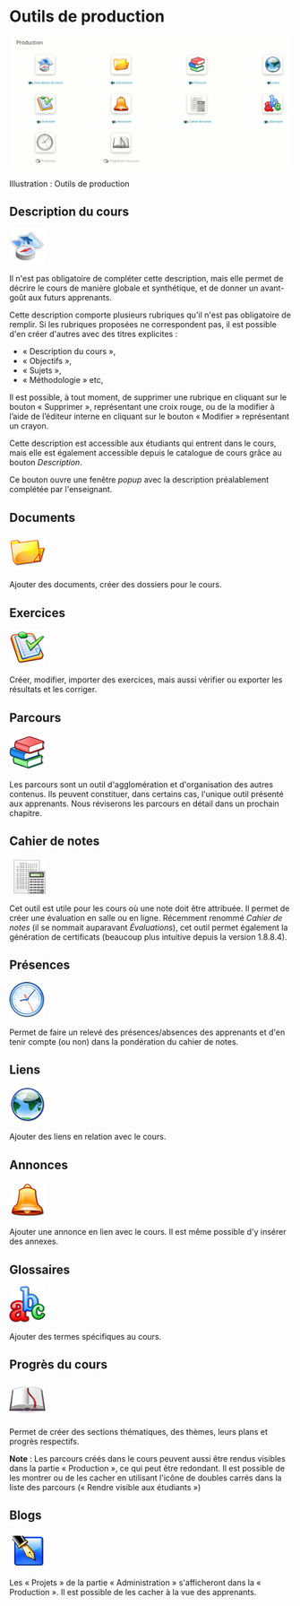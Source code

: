 # Outils de production

![](../../.gitbook/assets/coursproduction%20%281%29.png)

Illustration : Outils de production

## Description du cours <a id="description-du-cours"></a>

![](../../.gitbook/assets/info.png)

Il n'est pas obligatoire de compléter cette description, mais elle permet de décrire le cours de manière globale et synthétique, et de donner un avant-goût aux futurs apprenants.

Cette description comporte plusieurs rubriques qu'il n'est pas obligatoire de remplir. Si les rubriques proposées ne correspondent pas, il est possible d'en créer d'autres avec des titres explicites :

* « Description du cours »,
* « Objectifs »,
* « Sujets »,
* « Méthodologie » etc,

Il est possible, à tout moment, de supprimer une rubrique en cliquant sur le bouton « Supprimer », représentant une croix rouge, ou de la modifier à l’aide de l’éditeur interne en cliquant sur le bouton « Modifier » représentant un crayon.

Cette description est accessible aux étudiants qui entrent dans le cours, mais elle est également accessible depuis le catalogue de cours grâce au bouton _Description_.

Ce bouton ouvre une fenêtre _popup_ avec la description préalablement complétée par l'enseignant.

## Documents <a id="documents"></a>

![](../../.gitbook/assets/graphics111.png)

Ajouter des documents, créer des dossiers pour le cours.

## Exercices <a id="exercices"></a>

![](../../.gitbook/assets/quiz.png)

Créer, modifier, importer des exercices, mais aussi vérifier ou exporter les résultats et les corriger.

## Parcours <a id="parcours"></a>

![](../../.gitbook/assets/scorms.png)

Les parcours sont un outil d'agglomération et d'organisation des autres contenus. Ils peuvent constituer, dans certains cas, l'unique outil présenté aux apprenants. Nous réviserons les parcours en détail dans un prochain chapitre.

## Cahier de notes <a id="cahier-de-notes"></a>

![](../../.gitbook/assets/gradebook.png)

Cet outil est utile pour les cours où une note doit être attribuée. Il permet de créer une évaluation en salle ou en ligne. Récemment renommé _Cahier de notes_ \(il se nommait auparavant _Évaluations_\), cet outil permet également la génération de certificats \(beaucoup plus intuitive depuis la version 1.8.8.4\).

## Présences <a id="pr-sences"></a>

![](../../.gitbook/assets/attendance.png)

Permet de faire un relevé des présences/absences des apprenants et d'en tenir compte \(ou non\) dans la pondération du cahier de notes.

## Liens <a id="liens"></a>

![](../../.gitbook/assets/links.png)

Ajouter des liens en relation avec le cours.

## Annonces <a id="annonces"></a>

![](../../.gitbook/assets/valves.png)

Ajouter une annonce en lien avec le cours. Il est même possible d'y insérer des annexes.

## Glossaires <a id="glossaires"></a>

![](../../.gitbook/assets/glossary.png)

Ajouter des termes spécifiques au cours.

## Progrès du cours <a id="progr-s-du-cours"></a>

![](../../.gitbook/assets/course_progress.png)

Permet de créer des sections thématiques, des thèmes, leurs plans et progrès respectifs.

**Note** : Les parcours créés dans le cours peuvent aussi être rendus visibles dans la partie « Production », ce qui peut être redondant. Il est possible de les montrer ou de les cacher en utilisant l'icône de doubles carrés dans la liste des parcours \(« Rendre visible aux étudiants »\)

## Blogs <a id="blogs"></a>

![](../../.gitbook/assets/blog.png)

Les « Projets » de la partie « Administration » s'afficheront dans la « Production ». Il est possible de les cacher à la vue des apprenants.

